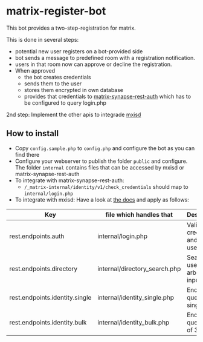 # matrix-register-bot

This bot provides a two-step-registration for matrix.

This is done in several steps:
- potential new user registers on a bot-provided side
- bot sends a message to predefined room with a registration notification.
- users in that room now can approve or decline the registration.
- When approved
  - the bot creates credentials
  - sends them to the user
  - stores them encrypted in own database
  - provides that credentials to [matrix-synapse-rest-auth](https://github.com/kamax-io/matrix-synapse-rest-auth#integrate) which has to be configured to query login.php

2nd step: Implement the other apis to integrade [mxisd](https://github.com/kamax-io/mxisd/blob/master/docs/backends/rest.md)

## How to install

- Copy `config.sample.php` to `config.php` and configure the bot as you can find there
- Configure your webserver to publish the folder `public` and configure.
  The folder `internal` contains files that can be accessed by mxisd or matrix-synapse-rest-auth
- To integrate with matrix-synapse-rest-auth:
  - `/_matrix-internal/identity/v1/check_credentials` should map to `internal/login.php`
- To integrate with mxisd: Have a look at [the docs](https://github.com/kamax-io/mxisd/blob/master/docs/backends/rest.md) and apply as follows:


| Key                            | file which handles that       | Description                                          |
|--------------------------------|-------------------------------|------------------------------------------------------|
| rest.endpoints.auth            | internal/login.php            | Validate credentials and get user profile            |
| rest.endpoints.directory       | internal/directory_search.php | Search for users by arbitrary input                  |
| rest.endpoints.identity.single | internal/identity_single.php  | Endpoint to query a single 3PID                      |
| rest.endpoints.identity.bulk   | internal/identity_bulk.php    | Endpoint to query a list of 3PID                     |
